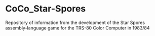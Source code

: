 # CoCo_Star-Spores
Repository of information from the development of the Star Spores assembly-language game for the TRS-80 Color Computer in 1983/84
